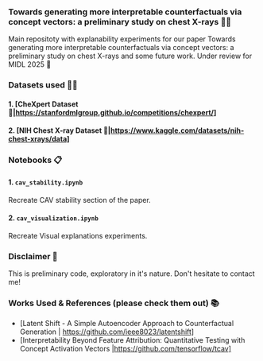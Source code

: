 ### Towards generating more interpretable counterfactuals via concept vectors: a preliminary study on chest X-rays 🧙✨

Main repositoty with explanability experiments for our paper Towards generating more interpretable counterfactuals via concept vectors: a preliminary study on chest X-rays and some future work. Under review for MIDL 2025 🚀

### Datasets used 🌟✨

#### 1. [**CheXpert Dataset 🔮**|https://stanfordmlgroup.github.io/competitions/chexpert/]

#### 2. [**NIH Chest X-ray Dataset 💪**|https://www.kaggle.com/datasets/nih-chest-xrays/data]

### Notebooks 📋
#### 1. **`cav_stability.ipynb`**
Recreate CAV stability section of the paper.

#### 2. **`cav_visualization.ipynb`**
Recreate Visual explanations experiments.

### Disclaimer 🚨
This is preliminary code, exploratory in it's nature. Don't hesitate to contact me! 

### Works Used & References (please check them out) 📚
- [Latent Shift - A Simple Autoencoder Approach to Counterfactual Generation | https://github.com/ieee8023/latentshift]
- [Interpretability Beyond Feature Attribution: Quantitative Testing with Concept Activation Vectors |https://github.com/tensorflow/tcav]

